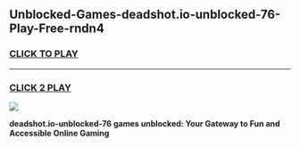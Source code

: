 
## Unblocked-Games-deadshot.io-unblocked-76-Play-Free-rndn4
<h3>
<a href="https://premium76.site?title=deadshot.io-unblocked-76&ref=18A1">CLICK TO PLAY</a></h3>
<hr>

<h3>
<a href="https://premium76.site?title=deadshot.io-unblocked-76&ref=18A1">CLICK 2 PLAY</a>
  
</h3>

<a href="https://premium76.site?title=deadshot.io-unblocked-76&ref=18A1"><img src="https://clearcache.store/games.png"></a>


**deadshot.io-unblocked-76 games unblocked: Your Gateway to Fun and Accessible Online Gaming**

